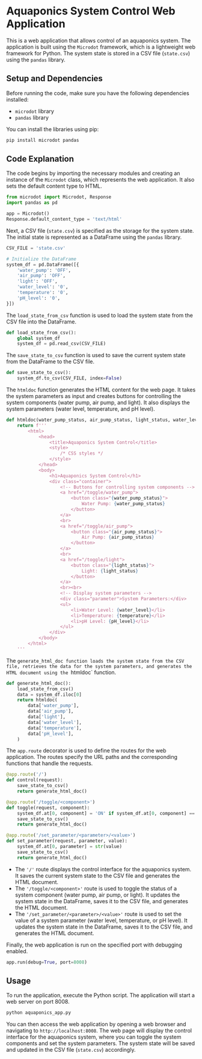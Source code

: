 # Aquaponics System Control Web Application

This is a web application that allows control of an aquaponics system. The application is built using the `Microdot` framework, which is a lightweight web framework for Python. The system state is stored in a CSV file (`state.csv`) using the `pandas` library.

## Setup and Dependencies

Before running the code, make sure you have the following dependencies installed:

- `microdot` library
- `pandas` library

You can install the libraries using pip:

```bash
pip install microdot pandas
```

## Code Explanation

The code begins by importing the necessary modules and creating an instance of the `Microdot` class, which represents the web application. It also sets the default content type to HTML.

```python
from microdot import Microdot, Response
import pandas as pd

app = Microdot()
Response.default_content_type = 'text/html'
```

Next, a CSV file (`state.csv`) is specified as the storage for the system state. The initial state is represented as a DataFrame using the `pandas` library.

```python
CSV_FILE = 'state.csv'

# Initialize the DataFrame
system_df = pd.DataFrame([{
    'water_pump': 'OFF',
    'air_pump': 'OFF',
    'light': 'OFF',
    'water_level': '0',
    'temperature': '0',
    'pH_level': '0',
}])
```

The `load_state_from_csv` function is used to load the system state from the CSV file into the DataFrame.

```python
def load_state_from_csv():
    global system_df
    system_df = pd.read_csv(CSV_FILE)
```

The `save_state_to_csv` function is used to save the current system state from the DataFrame to the CSV file.

```python
def save_state_to_csv():
    system_df.to_csv(CSV_FILE, index=False)
```

The `htmldoc` function generates the HTML content for the web page. It takes the system parameters as input and creates buttons for controlling the system components (water pump, air pump, and light). It also displays the system parameters (water level, temperature, and pH level).

```python
def htmldoc(water_pump_status, air_pump_status, light_status, water_level, temperature, pH_level):
    return f'''
        <html>
            <head>
                <title>Aquaponics System Control</title>
                <style>
                    /* CSS styles */
                </style>
            </head>
            <body>
                <h1>Aquaponics System Control</h1>
                <div class="container">
                    <!-- Buttons for controlling system components -->
                    <a href="/toggle/water_pump">
                        <button class="{water_pump_status}">
                            Water Pump: {water_pump_status}
                        </button>
                    </a>
                    <br>
                    <a href="/toggle/air_pump">
                        <button class="{air_pump_status}">
                            Air Pump: {air_pump_status}
                        </button>
                    </a>
                    <br>
                    <a href="/toggle/light">
                        <button class="{light_status}">
                            Light: {light_status}
                        </button>
                    </a>
                    <br><br>
                    <!-- Display system parameters -->
                    <div class="parameter">System Parameters:</div>
                    <ul>
                        <li>Water Level: {water_level}</li>
                        <li>Temperature: {temperature}</li>
                        <li>pH Level: {pH_level}</li>
                    </ul>
                </div>
            </body>
        </html>
    '''
```

The `generate_html_doc function loads the system state from the CSV file, retrieves the data for the system parameters, and generates the HTML document using the `htmldoc` function.

```python
def generate_html_doc():
    load_state_from_csv()
    data = system_df.iloc[0]
    return htmldoc(
        data['water_pump'],
        data['air_pump'],
        data['light'],
        data['water_level'],
        data['temperature'],
        data['pH_level'],
    )
```

The `app.route` decorator is used to define the routes for the web application. The routes specify the URL paths and the corresponding functions that handle the requests.

```python
@app.route('/')
def control(request):
    save_state_to_csv()
    return generate_html_doc()

@app.route('/toggle/<component>')
def toggle(request, component):
    system_df.at[0, component] = 'ON' if system_df.at[0, component] == 'OFF' else 'OFF'
    save_state_to_csv()
    return generate_html_doc()

@app.route('/set_parameter/<parameter>/<value>')
def set_parameter(request, parameter, value):
    system_df.at[0, parameter] = str(value)
    save_state_to_csv()
    return generate_html_doc()
```

- The `'/'` route displays the control interface for the aquaponics system. It saves the current system state to the CSV file and generates the HTML document.
- The `'/toggle/<component>'` route is used to toggle the status of a system component (water pump, air pump, or light). It updates the system state in the DataFrame, saves it to the CSV file, and generates the HTML document.
- The `'/set_parameter/<parameter>/<value>'` route is used to set the value of a system parameter (water level, temperature, or pH level). It updates the system state in the DataFrame, saves it to the CSV file, and generates the HTML document.

Finally, the web application is run on the specified port with debugging enabled.

```python
app.run(debug=True, port=8008)
```

## Usage

To run the application, execute the Python script. The application will start a web server on port 8008.

```bash
python aquaponics_app.py
```

You can then access the web application by opening a web browser and navigating to `http://localhost:8008`. The web page will display the control interface for the aquaponics system, where you can toggle the system components and set the system parameters. The system state will be saved and updated in the CSV file (`state.csv`) accordingly.
